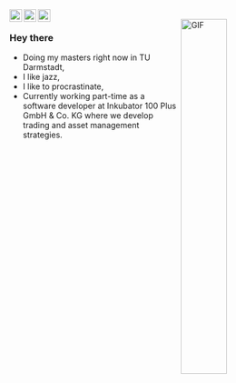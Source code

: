 <a href="https://twitter.com/umutberkbilgic">
  <img align="left" alt="Umut's Twitter" width="22px" src="https://cdn.jsdelivr.net/npm/simple-icons@v3/icons/twitter.svg" />
</a>
<a href="https://www.linkedin.com/in/umut-berk-bilgiç/">
  <img align="left" alt="Umut's Linkdein" width="22px" src="https://cdn.jsdelivr.net/npm/simple-icons@v3/icons/linkedin.svg" />
</a>
<a href="https://github.com/umutberkbilgic">
  <img align="left" alt="Umut's Github (wow recursion)" width="22px" src="https://cdn.jsdelivr.net/npm/simple-icons@v3/icons/github.svg" />
</a>
<br />
<img align="right" style="width: 40%;" alt="GIF" src="https://c.tenor.com/9qZhM0uswAYAAAAd/bully-maguire-dance.gif" />

### Hey there
- Doing my masters right now in TU Darmstadt,
- I like jazz,
- I like to procrastinate,
- Currently working part-time as a software developer at Inkubator 100 Plus GmbH & Co. KG where we develop trading and asset management strategies.
